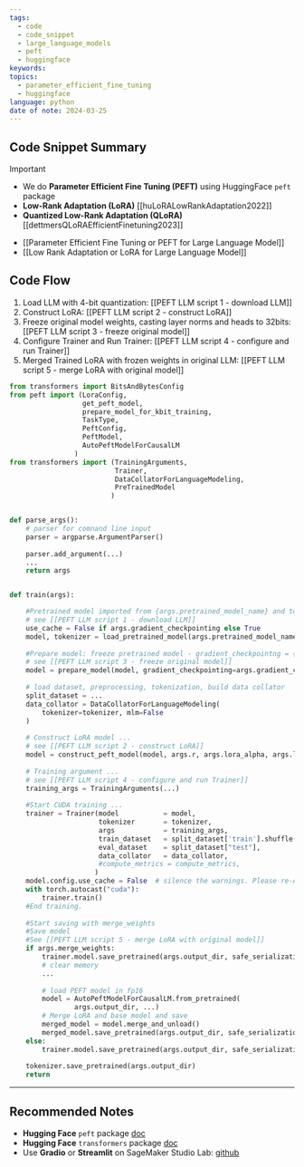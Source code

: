 ```yaml
---
tags:
  - code
  - code_snippet
  - large_language_models
  - peft
  - huggingface
keywords: 
topics:
  - parameter_efficient_fine_tuning
  - huggingface
language: python
date of note: 2024-03-25
---
```


## Code Snippet Summary

>[!important]
> - We do **Parameter Efficient Fine Tuning (PEFT)** using HuggingFace `peft` package
> - **Low-Rank Adaptation (LoRA)** [[huLoRALowRankAdaptation2022]]
> - **Quantized Low-Rank Adaptation (QLoRA)** [[dettmersQLoRAEfficientFinetuning2023]]


- [[Parameter Efficient Fine Tuning or PEFT for Large Language Model]]
- [[Low Rank Adaptation or LoRA for Large Language Model]]


## Code Flow

1. Load LLM with 4-bit quantization: [[PEFT LLM script 1 - download LLM]]
2. Construct LoRA: [[PEFT LLM script 2 - construct LoRA]]
3. Freeze original model weights, casting layer norms and heads to 32bits: [[PEFT LLM script 3 - freeze original model]]
4. Configure Trainer and Run Trainer: [[PEFT LLM script 4 - configure and run Trainer]]
5. Merged Trained LoRA with frozen weights in original LLM: [[PEFT LLM script 5 - merge LoRA with original model]]

```python
from transformers import BitsAndBytesConfig
from peft import (LoraConfig, 
                  get_peft_model, 
                  prepare_model_for_kbit_training,
                  TaskType,
                  PeftConfig,
                  PeftModel,
                  AutoPeftModelForCausalLM
                )
from transformers import (TrainingArguments, 
                          Trainer, 
                          DataCollatorForLanguageModeling,
                          PreTrainedModel
                         )


def parse_args():
	# parser for comnand line input 
	parser = argparse.ArgumentParser()
	
	parser.add_argument(...)
    ...
    return args


def train(args):

    #Pretrained model imported from {args.pretrained_model_name} and tokenizer imported from {args.pretrained_model_name}
    # see [[PEFT LLM script 1 - download LLM]]
    use_cache = False if args.gradient_checkpointing else True
    model, tokenizer = load_pretrained_model(args.pretrained_model_name, use_cache)
    
    #Prepare model: freeze pretrained model - gradient_checkpointng = {args.gradient_checkpointing} - cast layer norms and head to Float32
    # see [[PEFT LLM script 3 - freeze original model]]
    model = prepare_model(model, gradient_checkpointing=args.gradient_checkpointing)
    
	# load dataset, preprocessing, tokenization, build data collator
	split_dataset = ...
	data_collator = DataCollatorForLanguageModeling(
        tokenizer=tokenizer, mlm=False
    )
	
    # Construct LoRA model ...
    # see [[PEFT LLM script 2 - construct LoRA]]
	model = construct_peft_model(model, args.r, args.lora_alpha, args.lora_dropout)
	
	# Training argument ...
	# see [[PEFT LLM script 4 - configure and run Trainer]]
    training_args = TrainingArguments(...)
	
	#Start CUDA training ...
	trainer = Trainer(model           = model,
                      tokenizer       = tokenizer,
                      args            = training_args,
                      train_dataset   = split_dataset['train'].shuffle(),
                      eval_dataset    = split_dataset["test"],
                      data_collator   = data_collator,
                      #compute_metrics = compute_metrics,
                     )
	model.config.use_cache = False  # silence the warnings. Please re-enable for inference!
	with torch.autocast("cuda"):
        trainer.train()
	#End training.
	
	#Start saving with merge_weights
	#Save model
	#See [[PEFT LLM script 5 - merge LoRA with original model]]
	if args.merge_weights:
		trainer.model.save_pretrained(args.output_dir, safe_serialization=False)
		# clear memory
		...
		
		# load PEFT model in fp16
		model = AutoPeftModelForCausalLM.from_pretrained(
				args.output_dir, ...)
		# Merge LoRA and base model and save
		merged_model = model.merge_and_unload()
		merged_model.save_pretrained(args.output_dir, safe_serialization=True)
	else:
		trainer.model.save_pretrained(args.output_dir, safe_serialization=False)
		
	tokenizer.save_pretrained(args.output_dir)
	return
```


-----------
##  Recommended Notes

- **Hugging Face** `peft` package [doc](https://huggingface.co/docs/peft/index) 
- **Hugging Face** `transformers` package [doc](https://huggingface.co/docs/transformers/index)
- Use **Gradio** or **Streamlit** on SageMaker Studio Lab: [github](https://github.com/machinelearnear/use-gradio-streamlit-sagemaker-studiolab)